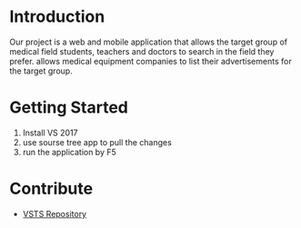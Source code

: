 # Introduction
Our project is a web and mobile application that allows the target group of medical field students, teachers and doctors to search in the field they prefer.
allows medical equipment companies to list their advertisements for the target group.

# Getting Started
1.	Install VS 2017
2.	use sourse tree app to pull the changes 
3.	run the application by F5

# Contribute
- [VSTS Repository](https://honeyize14.visualstudio.com/MediCloud)
